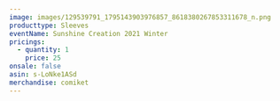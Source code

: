 ```yaml
---
image: images/129539791_1795143903976857_8618380267853311678_n.png
producttype: Sleeves
eventName: Sunshine Creation 2021 Winter
pricings:
  - quantity: 1
    price: 25
onsale: false
asin: s-LoNke1ASd
merchandise: comiket
---
```

